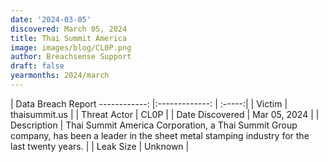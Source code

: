 ```yaml
---
date: '2024-03-05'
discovered: March 05, 2024
title: Thai Summit America
image: images/blog/CL0P.png
author: Breachsense Support
draft: false
yearmonths: 2024/march
---
```



| Data Breach Report
------------:     |:-------------:    | :-----:|
| Victim      | thaisummit.us      | 
| Threat Actor      | CL0P      | 
| Date Discovered      | Mar 05, 2024      | 
| Description      | Thai Summit America Corporation, a Thai Summit Group company, has been a leader in the sheet metal stamping industry for the last twenty years.      | 
| Leak Size      | Unknown      | 

